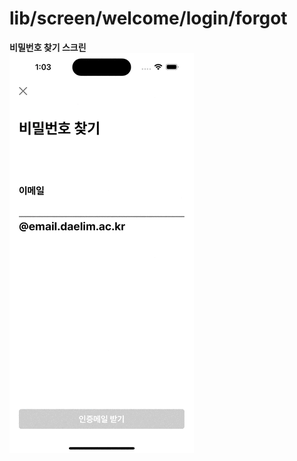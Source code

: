 # lib/screen/welcome/login/forgot

<b>비밀번호 찾기 스크린</b>
<br />
<img src="https://github.com/team-ilpalsam/Flutter_DaelimMarket/blob/main/readme/welcome/forgot.gif">
